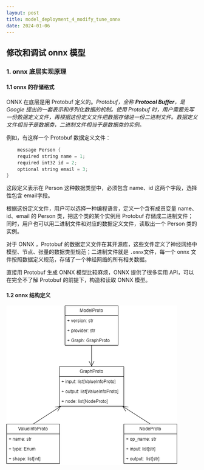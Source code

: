 ```yaml
---
layout: post
title: model_deployment_4_modify_tune_onnx
date: 2024-01-06
---
```


## 修改和调试 onnx 模型

### 1. onnx 底层实现原理

#### 1.1 onnx 的存储格式

ONNX 在底层是用 Protobuf 定义的。*Protobuf，全称 **Protocol Buffer**，是 Google 提出的一套表示和序列化数据的机制。使用 Protobuf 时，用户需要先写一份数据定义文件，再根据这份定义文件把数据存储进一份二进制文件。数据定义文件相当于是数据类，二进制文件相当于是数据类的实例。*

例如，有这样一个 Protobuf 数据定义文件：
```cpp
    message Person { 
    required string name = 1; 
    required int32 id = 2; 
    optional string email = 3; 
} 
```
这段定义表示在 Person 这种数据类型中，必须包含 name、id 这两个字段，选择性包含 email字段。

根据这份定义文件，用户可以选择一种编程语言，定义一个含有成员变量 name、id、email 的 Person 类，把这个类的某个实例用 Protobuf 存储成二进制文件；同时，用户也可以用二进制文件和对应的数据定义文件，读取出一个 Person 类的实例。

对于 ONNX ，Protobuf 的数据定义文件在其开源库，这些文件定义了神经网络中模型、节点、张量的数据类型规范；二进制文件就是 `.onnx`文件，每一个 onnx 文件按照数据定义规范，存储了一个神经网络的所有相关数据。

直接用 Protobuf 生成 ONNX 模型比较麻烦，ONNX 提供了很多实用 API，可以在完全不了解 Protobuf 的前提下，构造和读取 ONNX 模型。

#### 1.2 onnx 结构定义

![onnx结构定义](../blog_images/github_drawing_board_for_gitpages_blog/onnx结构定义.png)

